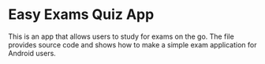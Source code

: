 # Easy Exams Quiz App
This is an app that allows users to study for exams on the go. The file provides source code and shows how to make a simple exam application for Android users. 


